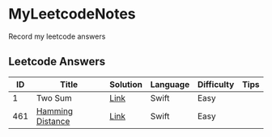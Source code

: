 # MyLeetcodeNotes
Record my leetcode answers

## Leetcode Answers

ID | Title | Solution | Language | Difficulty | Tips
--| ----- | -------- | -------- | ---------- | ----
1 | Two Sum | [Link](./MyLeetcodeNotes/1TwoSum.swift) | Swift | Easy | 
461 | [Hamming Distance](https://en.wikipedia.org/wiki/Hamming_distance) | [Link](./MyLeetcodeNotes/461HammingDistance.swift) | Swift | Easy | 
